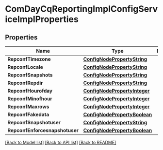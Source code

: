 # ComDayCqReportingImplConfigServiceImplProperties

## Properties
Name | Type | Description | Notes
------------ | ------------- | ------------- | -------------
**RepconfTimezone** | [**ConfigNodePropertyString**](configNodePropertyString.md) |  | [optional] 
**RepconfLocale** | [**ConfigNodePropertyString**](configNodePropertyString.md) |  | [optional] 
**RepconfSnapshots** | [**ConfigNodePropertyString**](configNodePropertyString.md) |  | [optional] 
**RepconfRepdir** | [**ConfigNodePropertyString**](configNodePropertyString.md) |  | [optional] 
**RepconfHourofday** | [**ConfigNodePropertyInteger**](configNodePropertyInteger.md) |  | [optional] 
**RepconfMinofhour** | [**ConfigNodePropertyInteger**](configNodePropertyInteger.md) |  | [optional] 
**RepconfMaxrows** | [**ConfigNodePropertyInteger**](configNodePropertyInteger.md) |  | [optional] 
**RepconfFakedata** | [**ConfigNodePropertyBoolean**](configNodePropertyBoolean.md) |  | [optional] 
**RepconfSnapshotuser** | [**ConfigNodePropertyString**](configNodePropertyString.md) |  | [optional] 
**RepconfEnforcesnapshotuser** | [**ConfigNodePropertyBoolean**](configNodePropertyBoolean.md) |  | [optional] 

[[Back to Model list]](../README.md#documentation-for-models) [[Back to API list]](../README.md#documentation-for-api-endpoints) [[Back to README]](../README.md)


